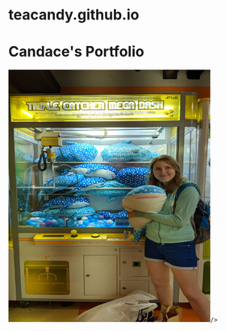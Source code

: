 # teacandy.github.io
<html>
  <h1>Candace's Portfolio</h1>
  <img src="headshot.jpg" 
    width="400"
    height="500"
    
    />
   

</html>

